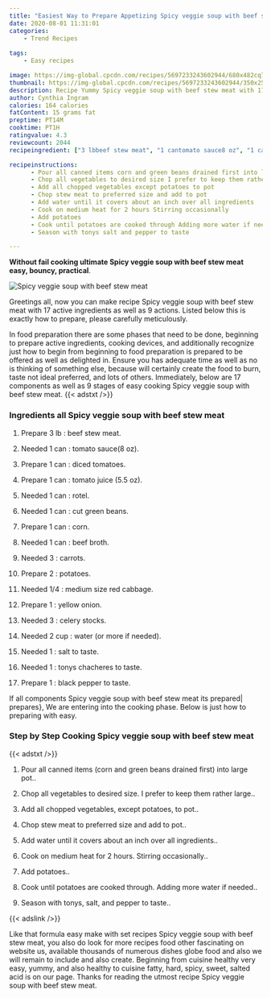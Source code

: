 ```yaml
---
title: "Easiest Way to Prepare Appetizing Spicy veggie soup with beef stew meat"
date: 2020-08-01 11:31:01
categories:
    - Trend Recipes
    
tags:
    - Easy recipes

image: https://img-global.cpcdn.com/recipes/5697233243602944/680x482cq70/spicy-veggie-soup-with-beef-stew-meat-recipe-main-photo.jpg
thumbnail: https://img-global.cpcdn.com/recipes/5697233243602944/350x250cq70/spicy-veggie-soup-with-beef-stew-meat-recipe-main-photo.jpg
description: Recipe Yummy Spicy veggie soup with beef stew meat with 17 ingredients and 9 stages of easy cooking.
author: Cynthia Ingram
calories: 164 calories
fatContent: 15 grams fat
preptime: PT14M
cooktime: PT1H
ratingvalue: 4.3
reviewcount: 2044
recipeingredient: ["3 lbbeef stew meat", "1 cantomato sauce8 oz", "1 candiced tomatoes", "1 cantomato juice 55 oz", "1 canrotel", "1 cancut green beans", "1 cancorn", "1 canbeef broth", "3carrots", "2potatoes", "1/4medium size red cabbage", "1yellow onion", "3celery stocks", "2 cupwater or more if needed", "1salt to taste", "1tonys chacheres to taste", "1black pepper to taste"]

recipeinstructions: 
      - Pour all canned items corn and green beans drained first into large pot 
      - Chop all vegetables to desired size I prefer to keep them rather large 
      - Add all chopped vegetables except potatoes to pot 
      - Chop stew meat to preferred size and add to pot 
      - Add water until it covers about an inch over all ingredients 
      - Cook on medium heat for 2 hours Stirring occasionally 
      - Add potatoes 
      - Cook until potatoes are cooked through Adding more water if needed 
      - Season with tonys salt and pepper to taste

---
```




**Without fail cooking ultimate Spicy veggie soup with beef stew meat easy, bouncy, practical**. 


![Spicy veggie soup with beef stew meat](https://img-global.cpcdn.com/recipes/5697233243602944/680x482cq70/spicy-veggie-soup-with-beef-stew-meat-recipe-main-photo.jpg "Spicy veggie soup with beef stew meat")




Greetings all, now you can make recipe Spicy veggie soup with beef stew meat with 17 active ingredients as well as 9 actions. Listed below this is exactly how to prepare, please carefully meticulously.

In food preparation there are some phases that need to be done, beginning to prepare active ingredients, cooking devices, and additionally recognize just how to begin from beginning to food preparation is prepared to be offered as well as delighted in. Ensure you has adequate time as well as no is thinking of something else, because will certainly create the food to burn, taste not ideal preferred, and lots of others. Immediately, below are 17 components as well as 9 stages of easy cooking Spicy veggie soup with beef stew meat.
{{< adstxt />}}

### Ingredients all Spicy veggie soup with beef stew meat


1. Prepare 3 lb : beef stew meat.

1. Needed 1 can : tomato sauce(8 oz).

1. Prepare 1 can : diced tomatoes.

1. Prepare 1 can : tomato juice (5.5 oz).

1. Needed 1 can : rotel.

1. Needed 1 can : cut green beans.

1. Prepare 1 can : corn.

1. Needed 1 can : beef broth.

1. Needed 3 : carrots.

1. Prepare 2 : potatoes.

1. Needed 1/4 : medium size red cabbage.

1. Prepare 1 : yellow onion.

1. Needed 3 : celery stocks.

1. Needed 2 cup : water (or more if needed).

1. Needed 1 : salt to taste.

1. Needed 1 : tonys chacheres to taste.

1. Prepare 1 : black pepper to taste.



If all components Spicy veggie soup with beef stew meat its prepared| prepares}, We are entering into the cooking phase. Below is just how to preparing with easy.

### Step by Step Cooking Spicy veggie soup with beef stew meat

{{< adstxt />}}


1. Pour all canned items (corn and green beans drained first) into large pot..



1. Chop all vegetables to desired size. I prefer to keep them rather large..



1. Add all chopped vegetables, except potatoes, to pot..



1. Chop stew meat to preferred size and add to pot..



1. Add water until it covers about an inch over all ingredients..



1. Cook on medium heat for 2 hours. Stirring occasionally..



1. Add potatoes..



1. Cook until potatoes are cooked through. Adding more water if needed..



1. Season with tonys, salt, and pepper to taste..





{{< adslink />}}

Like that formula easy make with set recipes Spicy veggie soup with beef stew meat, you also do look for more recipes food other fascinating on website us, available thousands of numerous dishes globe food and also we will remain to include and also create. Beginning from cuisine healthy very easy, yummy, and also healthy to cuisine fatty, hard, spicy, sweet, salted acid is on our page. Thanks for reading the utmost recipe Spicy veggie soup with beef stew meat.
